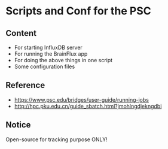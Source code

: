 # Scripts and Conf for the PSC

## Content

- For starting InfluxDB server
- For running the BrainFlux app
- For doing the above things in one script
- Some configuration files

## Reference

- <https://www.psc.edu/bridges/user-guide/running-jobs>
- <http://hpc.pku.edu.cn/guide_sbatch.html?jmohlngdjekngdbi>

## Notice

Open-source for tracking purpose ONLY!
